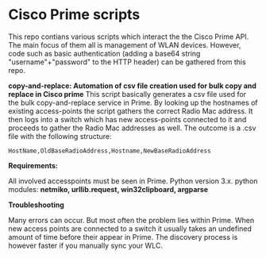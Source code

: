 Cisco Prime scripts
=====

This repo contians various scripts which interact the the Cisco Prime API. 
The main focus of them all is management of WLAN devices. However, code such as
basic authentication (adding a base64 string "username"+"password" to the HTTP header) can be gathered from this repo.

**copy-and-replace: Automation of csv file creation used for bulk copy and replace in Cisco prime**
This script basically generates a csv file used for the bulk copy-and-replace service in Prime.
By looking up the hostnames of existing access-points the script gathers the correct Radio Mac address.
It then logs into a switch which has new access-points connected to it and proceeds to gather the Radio Mac addresses as well.
The outcome is a .csv file with the following structure:
```
HostName,OldBaseRadioAddress,Hostname,NewBaseRadioAddress
```


**Requirements:**

All involved accesspoints must be seen in Prime.
Python version 3.x.
python modules: __netmiko, urllib.request, win32clipboard, argparse__


**Troubleshooting**

Many errors can occur. But most often the problem lies within Prime.
When new access points are connected to a switch it usually takes an undefined amount of time before
their appear in Prime. The discovery process is however faster if you manually sync your WLC.


